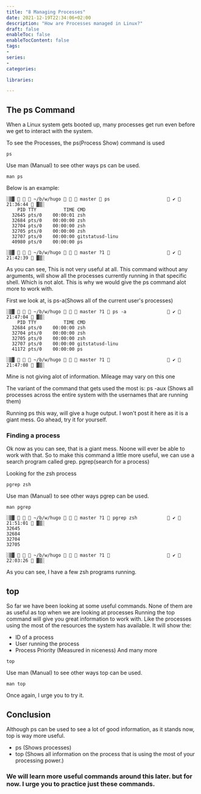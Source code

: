 ```yaml
---
title: "8 Managing Processes"
date: 2021-12-19T22:34:06+02:00
description: "How are Processes managed in Linux?"
draft: false
enableToc: false
enableTocContent: false
tags:
-
series:
-
categories:

libraries:

---
```


## The ps Command

When a Linux system gets booted up, many processes get run even before we get to interact with the system.

To see the Processes, the ps(Process Show) command is used

```
ps
```

Use man (Manual) to see other ways ps can be used.

```
man ps
```

Below is an example:

```
░▒▓    ~/b/w/hugo    master  ps                      ✔  21:36:44  ▓▒░
    PID TTY          TIME CMD
  32645 pts/0    00:00:01 zsh
  32684 pts/0    00:00:00 zsh
  32704 pts/0    00:00:00 zsh
  32705 pts/0    00:00:00 zsh
  32707 pts/0    00:00:00 gitstatusd-linu
  40980 pts/0    00:00:00 ps

░▒▓    ~/b/w/hugo    master ?1                       ✔  21:42:39  ▓▒░

```

As you can see, This is not very useful at all. This command without any arguments, will show all the processes currently running in that specific shell. Which is not alot.
This is why we would give the ps command alot more to work with.

First we look at, is ps-a(Shows all of the current user's processes)

```
░▒▓    ~/b/w/hugo    master ?1  ps -a                ✔  21:47:04  ▓▒░
    PID TTY          TIME CMD
  32684 pts/0    00:00:00 zsh
  32704 pts/0    00:00:00 zsh
  32705 pts/0    00:00:00 zsh
  32707 pts/0    00:00:00 gitstatusd-linu
  41172 pts/0    00:00:00 ps

░▒▓    ~/b/w/hugo    master ?1                       ✔  21:47:08  ▓▒░

```

Mine is not giving alot of information. Mileage may vary on this one

The variant of the command that gets used the most is: ps -aux (Shows all processes across the entire system with the usernames that are running them)

Running ps this way, will give a huge output. I won't post it here as it is a giant mess.
Go ahead, try it for yourself.


### Finding a process

Ok now as you can see, that is a giant mess. Noone will ever be able to work with that.
So to make this command a little more useful, we can use a search program called grep.
pgrep(search for a process)


Looking for the zsh process
```
pgrep zsh
```

Use man (Manual) to see other ways pgrep can be used.

```
man pgrep
```

```
░▒▓    ~/b/w/hugo    master ?1  pgrep zsh            ✔  21:51:01  ▓▒░
32645
32684
32704
32705

░▒▓    ~/b/w/hugo    master ?1                       ✔  22:03:26  ▓▒░
```

As you can see, I have a few zsh programs running. 

## top

So far we have been looking at some useful commands.
None of them are as useful as top when we are looking at processes
Running the top command will give you great information to work with. Like the processes using the most of the resources the system has available. It will show the:

* ID of a process
* User running the process
* Process Priority (Measured in niceness)
And many more

```
top
```

Use man (Manual) to see other ways top can be used.

```
man top
```

Once again, I urge you to try it.

## Conclusion

Although ps can be used to see a lot of good information, as it stands now, top is way more useful.
* ps (Shows processes)
* top (Shows all information on the process that is using the most of your processing power.)

### We will learn more useful commands around this later. but for now. I urge you to practice just these commands.